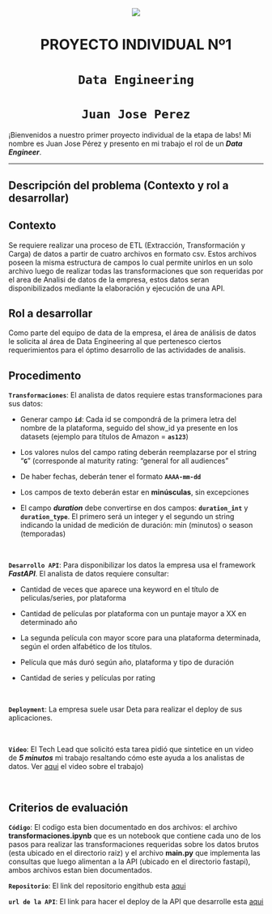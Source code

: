 <p align=center><img src=https://media.istockphoto.com/id/1361894912/es/vector/extracci%C3%B3n-transformaci%C3%B3n-y-carga-de-datos.jpg?s=612x612&w=is&k=20&c=2BN9qDMLJ8avedxayE-TKJu3tWU1X2aTwCHzq0AndHA=><p>

# <h1 align=center> **PROYECTO INDIVIDUAL Nº1** </h1>

# <h1 align=center>**`Data Engineering`**</h1>
## <h1 align=center>**`Juan Jose Perez`**</h1>



¡Bienvenidos a nuestro primer proyecto individual de la etapa de labs! Mi nombre es Juan Jose Pérez y presento en mi trabajo el rol de un ***Data Engineer***.  

<hr>  

## **Descripción del problema (Contexto y rol a desarrollar)**

## Contexto

Se requiere realizar una proceso de ETL (Extracción, Transformación y Carga) de datos a partir de cuatro archivos en formato csv. Estos archivos poseen la misma estructura de campos lo cual permite unirlos en un solo archivo luego de realizar todas las transformaciones que son requeridas por el area de Analisi de datos de la empresa, estos datos seran  disponibilizados  mediante la elaboración y ejecución de una API.



## Rol a desarrollar

Como parte del equipo de data de la empresa, el área de análisis de datos le solicita al área de Data Engineering al que pertenesco ciertos requerimientos para el óptimo desarrollo de las actividades de analisis. 



## **Procedimento**

**`Transformaciones`**:  El analista de datos requiere estas transformaciones para sus datos:


+ Generar campo **`id`**: Cada id se compondrá de la primera letra del nombre de la plataforma, seguido del show_id ya presente en los datasets (ejemplo para títulos de Amazon = **`as123`**)

+ Los valores nulos del campo rating deberán reemplazarse por el string “**`G`**” (corresponde al maturity rating: “general for all audiences”

+ De haber fechas, deberán tener el formato **`AAAA-mm-dd`**

+ Los campos de texto deberán estar en **minúsculas**, sin excepciones

+ El campo ***duration*** debe convertirse en dos campos: **`duration_int`** y **`duration_type`**. El primero será un integer y el segundo un string indicando la unidad de medición de duración: min (minutos) o season (temporadas)

<br/>

**`Desarrollo API`**:  Para disponibilizar los datos la empresa usa el framework ***FastAPI***. El analista de datos requiere consultar:

+ Cantidad de veces que aparece una keyword en el título de peliculas/series, por plataforma

+ Cantidad de películas por plataforma con un puntaje mayor a XX en determinado año

+ La segunda película con mayor score para una plataforma determinada, según el orden alfabético de los títulos.

+ Película que más duró según año, plataforma y tipo de duración

+ Cantidad de series y películas por rating
<br/>


**`Deployment`**: La empresa suele usar Deta  para realizar el deploy de sus aplicaciones.
<br/>

<br/>

**`Video`**: El Tech Lead que solicitó esta tarea pidió que sintetice en un video de ***5 minutos*** mi trabajo resaltando cómo este ayuda a los analistas de datos. Ver [aqui](https://youtu.be/K5Ca9gsUwzw/) el video sobre el trabajo)


<br/>

## **Criterios de evaluación**

**`Código`**: El codigo esta bien documentado en dos archivos: el archivo **transformaciones.ipynb** que es un notebook que contiene cada uno de los pasos para realizar las transformaciones requeridas sobre los datos brutos (esta ubicado en el directorio raiz) y el archivo **main.py** que implementa las consultas que luego alimentan a la API (ubicado en el directorio fastapi), ambos archivos estan bien documentados. 

**`Repositorio`**: El link del repositorio engithub esta [aqui](https://github.com/gurufractal/PI01-Data-Engineering.git) 

**`url de la API`**: El link para hacer el deploy de la API que desarrolle esta [aqui](https://fnhfue.deta.dev/)



<br/>

